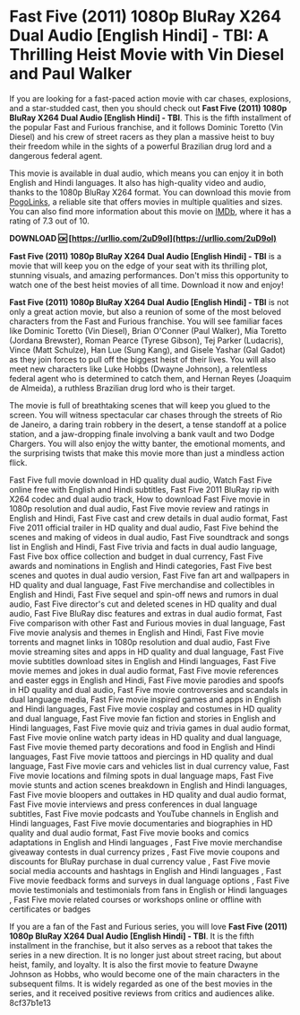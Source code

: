 
 
# Fast Five (2011) 1080p BluRay X264 Dual Audio [English Hindi] - TBI: A Thrilling Heist Movie with Vin Diesel and Paul Walker
 
If you are looking for a fast-paced action movie with car chases, explosions, and a star-studded cast, then you should check out **Fast Five (2011) 1080p BluRay X264 Dual Audio [English Hindi] - TBI**. This is the fifth installment of the popular Fast and Furious franchise, and it follows Dominic Toretto (Vin Diesel) and his crew of street racers as they plan a massive heist to buy their freedom while in the sights of a powerful Brazilian drug lord and a dangerous federal agent.
 
This movie is available in dual audio, which means you can enjoy it in both English and Hindi languages. It also has high-quality video and audio, thanks to the 1080p BluRay X264 format. You can download this movie from [PogoLinks](https://pogolinks.art/movies/fast-five-2011/), a reliable site that offers movies in multiple qualities and sizes. You can also find more information about this movie on [IMDb](https://www.imdb.com/title/tt1596343/), where it has a rating of 7.3 out of 10.
 
**DOWNLOAD 🆗 [https://urllio.com/2uD9ol](https://urllio.com/2uD9ol)**


 
**Fast Five (2011) 1080p BluRay X264 Dual Audio [English Hindi] - TBI** is a movie that will keep you on the edge of your seat with its thrilling plot, stunning visuals, and amazing performances. Don't miss this opportunity to watch one of the best heist movies of all time. Download it now and enjoy!

**Fast Five (2011) 1080p BluRay X264 Dual Audio [English Hindi] - TBI** is not only a great action movie, but also a reunion of some of the most beloved characters from the Fast and Furious franchise. You will see familiar faces like Dominic Toretto (Vin Diesel), Brian O'Conner (Paul Walker), Mia Toretto (Jordana Brewster), Roman Pearce (Tyrese Gibson), Tej Parker (Ludacris), Vince (Matt Schulze), Han Lue (Sung Kang), and Gisele Yashar (Gal Gadot) as they join forces to pull off the biggest heist of their lives. You will also meet new characters like Luke Hobbs (Dwayne Johnson), a relentless federal agent who is determined to catch them, and Hernan Reyes (Joaquim de Almeida), a ruthless Brazilian drug lord who is their target.
 
The movie is full of breathtaking scenes that will keep you glued to the screen. You will witness spectacular car chases through the streets of Rio de Janeiro, a daring train robbery in the desert, a tense standoff at a police station, and a jaw-dropping finale involving a bank vault and two Dodge Chargers. You will also enjoy the witty banter, the emotional moments, and the surprising twists that make this movie more than just a mindless action flick.
 
Fast Five full movie download in HD quality dual audio,  Watch Fast Five online free with English and Hindi subtitles,  Fast Five 2011 BluRay rip with X264 codec and dual audio track,  How to download Fast Five movie in 1080p resolution and dual audio,  Fast Five movie review and ratings in English and Hindi,  Fast Five cast and crew details in dual audio format,  Fast Five 2011 official trailer in HD quality and dual audio,  Fast Five behind the scenes and making of videos in dual audio,  Fast Five soundtrack and songs list in English and Hindi,  Fast Five trivia and facts in dual audio language,  Fast Five box office collection and budget in dual currency,  Fast Five awards and nominations in English and Hindi categories,  Fast Five best scenes and quotes in dual audio version,  Fast Five fan art and wallpapers in HD quality and dual language,  Fast Five merchandise and collectibles in English and Hindi,  Fast Five sequel and spin-off news and rumors in dual audio,  Fast Five director's cut and deleted scenes in HD quality and dual audio,  Fast Five BluRay disc features and extras in dual audio format,  Fast Five comparison with other Fast and Furious movies in dual language,  Fast Five movie analysis and themes in English and Hindi,  Fast Five movie torrents and magnet links in 1080p resolution and dual audio,  Fast Five movie streaming sites and apps in HD quality and dual language,  Fast Five movie subtitles download sites in English and Hindi languages,  Fast Five movie memes and jokes in dual audio format,  Fast Five movie references and easter eggs in English and Hindi,  Fast Five movie parodies and spoofs in HD quality and dual audio,  Fast Five movie controversies and scandals in dual language media,  Fast Five movie inspired games and apps in English and Hindi languages,  Fast Five movie cosplay and costumes in HD quality and dual language,  Fast Five movie fan fiction and stories in English and Hindi languages,  Fast Five movie quiz and trivia games in dual audio format,  Fast Five movie online watch party ideas in HD quality and dual language,  Fast Five movie themed party decorations and food in English and Hindi languages,  Fast Five movie tattoos and piercings in HD quality and dual language,  Fast Five movie cars and vehicles list in dual currency value,  Fast Five movie locations and filming spots in dual language maps,  Fast Five movie stunts and action scenes breakdown in English and Hindi languages,  Fast Five movie bloopers and outtakes in HD quality and dual audio format,  Fast Five movie interviews and press conferences in dual language subtitles,  Fast Five movie podcasts and YouTube channels in English and Hindi languages,  Fast Five movie documentaries and biographies in HD quality and dual audio format,  Fast Five movie books and comics adaptations in English and Hindi languages ,  Fast Five movie merchandise giveaway contests in dual currency prizes ,  Fast Five movie coupons and discounts for BluRay purchase in dual currency value ,  Fast Five movie social media accounts and hashtags in English and Hindi languages ,  Fast Five movie feedback forms and surveys in dual language options ,  Fast Five movie testimonials and testimonials from fans in English or Hindi languages ,  Fast Five movie related courses or workshops online or offline with certificates or badges
 
If you are a fan of the Fast and Furious series, you will love **Fast Five (2011) 1080p BluRay X264 Dual Audio [English Hindi] - TBI**. It is the fifth installment in the franchise, but it also serves as a reboot that takes the series in a new direction. It is no longer just about street racing, but about heist, family, and loyalty. It is also the first movie to feature Dwayne Johnson as Hobbs, who would become one of the main characters in the subsequent films. It is widely regarded as one of the best movies in the series, and it received positive reviews from critics and audiences alike.
 8cf37b1e13
 
